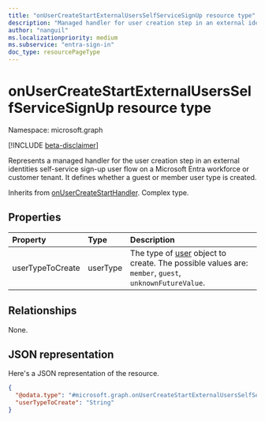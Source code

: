 ```yaml
---
title: "onUserCreateStartExternalUsersSelfServiceSignUp resource type"
description: "Managed handler for user creation step in an external identities self-service sign-up user flow."
author: "nanguil"
ms.localizationpriority: medium
ms.subservice: "entra-sign-in"
doc_type: resourcePageType
---
```


# onUserCreateStartExternalUsersSelfServiceSignUp resource type

Namespace: microsoft.graph

[!INCLUDE [beta-disclaimer](../../includes/beta-disclaimer.md)]

Represents a managed handler for the user creation step in an external identities self-service sign-up user flow on a Microsoft Entra workforce or customer tenant. It defines whether a guest or member user type is created.

Inherits from [onUserCreateStartHandler](../resources/onusercreatestarthandler.md). Complex type.

## Properties

|Property|Type|Description|
|:---|:---|:---|
|userTypeToCreate|userType| The type of [user](user.md) object to create. The possible values are: `member`, `guest`, `unknownFutureValue`.|
<!--
|accessPackages|[authenticationAccessPackageConfiguration](../resources/authenticationaccesspackageconfiguration.md) collection|Optional. Defines the access package attached to the user flow - for which a request will be submitted. Applicable only to user flows configured in Azure AD workforce tenant.**SHOULD BE HIDDEN**|
|userTypeToCreate|userType|Defines the type of user created by this authentication flow. The possible values are: `member`, `guest`, `unknownFutureValue`.|
-->

## Relationships
None.

## JSON representation
Here's a JSON representation of the resource.
<!-- {
  "blockType": "resource",
  "@odata.type": "microsoft.graph.onUserCreateStartExternalUsersSelfServiceSignUp"
}
-->
``` json
{
  "@odata.type": "#microsoft.graph.onUserCreateStartExternalUsersSelfServiceSignUp",
  "userTypeToCreate": "String"
}
```
